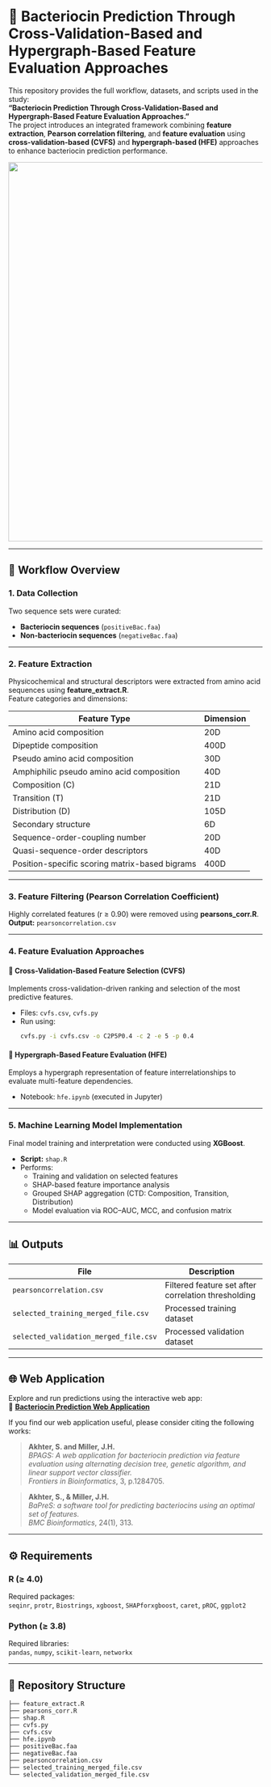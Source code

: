 # 🧬 Bacteriocin Prediction Through Cross-Validation-Based and Hypergraph-Based Feature Evaluation Approaches

This repository provides the full workflow, datasets, and scripts used in the study:  
**“Bacteriocin Prediction Through Cross-Validation-Based and Hypergraph-Based Feature Evaluation Approaches.”**  
The project introduces an integrated framework combining **feature extraction**, **Pearson correlation filtering**, and **feature evaluation** using **cross-validation-based (CVFS)** and **hypergraph-based (HFE)** approaches to enhance bacteriocin prediction performance.

<p align="center">
  <img src="Screenshot%202025-10-05%20at%2010.22.44 PM.png" width="750">
</p>

---

## 🧩 Workflow Overview

### 1. **Data Collection**
Two sequence sets were curated:
- **Bacteriocin sequences** (`positiveBac.faa`)
- **Non-bacteriocin sequences** (`negativeBac.faa`)

---

### 2. **Feature Extraction**
Physicochemical and structural descriptors were extracted from amino acid sequences using **feature_extract.R**.  
Feature categories and dimensions:

| Feature Type | Dimension |
|---------------|------------|
| Amino acid composition | 20D |
| Dipeptide composition | 400D |
| Pseudo amino acid composition | 30D |
| Amphiphilic pseudo amino acid composition | 40D |
| Composition (C) | 21D |
| Transition (T) | 21D |
| Distribution (D) | 105D |
| Secondary structure | 6D |
| Sequence-order-coupling number | 20D |
| Quasi-sequence-order descriptors | 40D |
| Position-specific scoring matrix-based bigrams | 400D |

---

### 3. **Feature Filtering (Pearson Correlation Coefficient)**
Highly correlated features (r ≥ 0.90) were removed using **pearsons_corr.R**.  
**Output:** `pearsoncorrelation.csv`

---

### 4. **Feature Evaluation Approaches**

#### 🧮 Cross-Validation-Based Feature Selection (CVFS)
Implements cross-validation-driven ranking and selection of the most predictive features.  
- Files: `cvfs.csv`, `cvfs.py`  
- Run using:
  ```bash
  cvfs.py -i cvfs.csv -o C2P5P0.4 -c 2 -e 5 -p 0.4
  ```

#### 🧠 Hypergraph-Based Feature Evaluation (HFE)
Employs a hypergraph representation of feature interrelationships to evaluate multi-feature dependencies.  
- Notebook: `hfe.ipynb` (executed in Jupyter)

---

### 5. **Machine Learning Model Implementation**
Final model training and interpretation were conducted using **XGBoost**.

- **Script:** `shap.R`  
- Performs:
  - Training and validation on selected features  
  - SHAP-based feature importance analysis  
  - Grouped SHAP aggregation (CTD: Composition, Transition, Distribution)  
  - Model evaluation via ROC–AUC, MCC, and confusion matrix

---

## 📊 Outputs

| File | Description |
|------|--------------|
| `pearsoncorrelation.csv` | Filtered feature set after correlation thresholding |
| `selected_training_merged_file.csv` | Processed training dataset |
| `selected_validation_merged_file.csv` | Processed validation dataset |

---

## 🌐 Web Application

Explore and run predictions using the interactive web app:  
🔗 **[Bacteriocin Prediction Web Application](https://shiny.tricities.wsu.edu/bacteriocin-prediction/)**

If you find our web application useful, please consider citing the following works:

> **Akhter, S. and Miller, J.H.**  
> *BPAGS: A web application for bacteriocin prediction via feature evaluation using alternating decision tree, genetic algorithm, and linear support vector classifier.*  
> *Frontiers in Bioinformatics*, 3, p.1284705.

> **Akhter, S., & Miller, J.H.**  
> *BaPreS: a software tool for predicting bacteriocins using an optimal set of features.*  
> *BMC Bioinformatics*, 24(1), 313.

---

## ⚙️ Requirements

### **R (≥ 4.0)**
Required packages:  
`seqinr`, `protr`, `Biostrings`, `xgboost`, `SHAPforxgboost`, `caret`, `pROC`, `ggplot2`

### **Python (≥ 3.8)**
Required libraries:  
`pandas`, `numpy`, `scikit-learn`, `networkx`

---

## 📂 Repository Structure

```
├── feature_extract.R
├── pearsons_corr.R
├── shap.R
├── cvfs.py
├── cvfs.csv
├── hfe.ipynb
├── positiveBac.faa
├── negativeBac.faa
├── pearsoncorrelation.csv
├── selected_training_merged_file.csv
└── selected_validation_merged_file.csv
```
